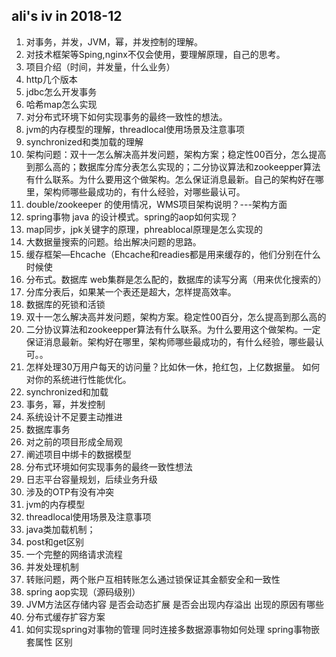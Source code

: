 ## ali's iv in 2018-12
1. 对事务，并发，JVM，幂，并发控制的理解。  
1. 对技术框架等Sping,nginx不仅会使用，要理解原理，自己的思考。  
1. 项目介绍（时间，并发量，什么业务）  
1. http几个版本  
1. jdbc怎么开发事务  
1. 哈希map怎么实现  
1. 对分布式环境下如何实现事务的最终一致性的想法。  
1. jvm的内存模型的理解，threadlocal使用场景及注意事项  
1. synchronized和类加载的理解  
1. 架构问题：双十一怎么解决高并发问题，架构方案；稳定性00百分，怎么提高到那么高的；数据库分库分表怎么实现的；二分协议算法和zookeepper算法有什么联系。为什么要用这个做架构。怎么保证消息最新。自己的架构好在哪里，架构师哪些最成功的，有什么经验，对哪些最认可。  
1. double/zookeeper 的使用情况，WMS项目架构说明？---架构方面  
1. spring事物 java 的设计模式。spring的aop如何实现？  
1. map同步，jpk关键字的原理，phreablocal原理是怎么实现的  
1. 大数据量搜索的问题。给出解决问题的思路。  
1. 缓存框架—Ehcache（Ehcache和readies都是用来缓存的，他们分别在什么时候使  
1. 分布式。数据库  web集群是怎么配的，数据库的读写分离（用来优化搜索的）  
1. 分库分表后，如果某一个表还是超大，怎样提高效率。  
1. 数据库的死锁和活锁  
1. 双十一怎么解决高并发问题，架构方案。稳定性00百分，怎么提高到那么高的  
1. 二分协议算法和zookeepper算法有什么联系。为什么要用这个做架构。一定保证消息最新。架构好在哪里，架构师哪些最成功的，有什么经验，哪些最认可。。  
1. 怎样处理30万用户每天的访问量？比如休一休，抢红包，上亿数据量。 如何对你的系统进行性能优化。   
1. synchronized和加载  
1. 事务，幂，并发控制  
1. 系统设计不足要主动推进  
1. 数据库事务  
1. 对之前的项目形成全局观  
1. 阐述项目中绑卡的数据模型  
1. 分布式环境如何实现事务的最终一致性想法    
1. 日志平台容量规划，后续业务升级    
1. 涉及的OTP有没有冲突  
1. jvm的内存模型    
1. threadlocal使用场景及注意事项    
1. java类加载机制；   
1. post和get区别   
1. 一个完整的网络请求流程   
1. 并发处理机制   
1. 转账问题，两个账户互相转账怎么通过锁保证其金额安全和一致性  
1. spring aop实现（源码级别）  
1. JVM方法区存储内容 是否会动态扩展 是否会出现内存溢出 出现的原因有哪些  
1. 分布式缓存扩容方案  
1. 如何实现spring对事物的管理 同时连接多数据源事物如何处理 spring事物嵌套属性 区别  